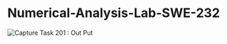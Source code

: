# Numerical-Analysis-Lab-SWE-232

![Capture](https://github.com/shaeakh/Numerical-Analysis-Lab-SWE-232/assets/102303488/c79043d8-8d40-4f27-9ee2-775e9d5a439c)
Task 201 : Out Put
